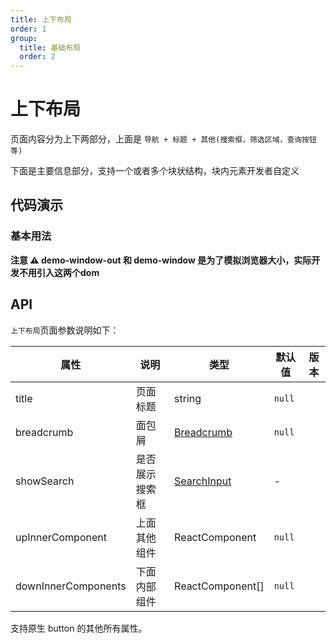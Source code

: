 ```yaml
---
title: 上下布局 
order: 1
group:
  title: 基础布局
  order: 2
---
```



# 上下布局

页面内容分为上下两部分，上面是 `导航 + 标题 + 其他(搜索框，筛选区域，查询按钮等)`

下面是主要信息部分，支持一个或者多个块状结构，块内元素开发者自定义




## 代码演示

### 基本用法

**注意 ⚠️ demo-window-out 和 demo-window 是为了模拟浏览器大小，实际开发不用引入这两个dom**

<code src="./demo/basic"></code>  

<code src="./demo"></code>  

<code src="./demo/buttonExt"></code>  


## API


`上下布局`页面参数说明如下：

| 属性 | 说明 | 类型 | 默认值 | 版本 |
| --- | --- | --- | --- | --- |
| title | 页面标题 | string | `null` |
| breadcrumb | 面包屑 | [Breadcrumb](./breadcrumb) | `null` |
| showSearch | 是否展示搜索框 | [SearchInput](./search-input) | - |  |
| upInnerComponent | 上面其他组件 | ReactComponent | `null` |  |
| downInnerComponents | 下面内部组件 | ReactComponent[]| `null` |  |

支持原生 button 的其他所有属性。
